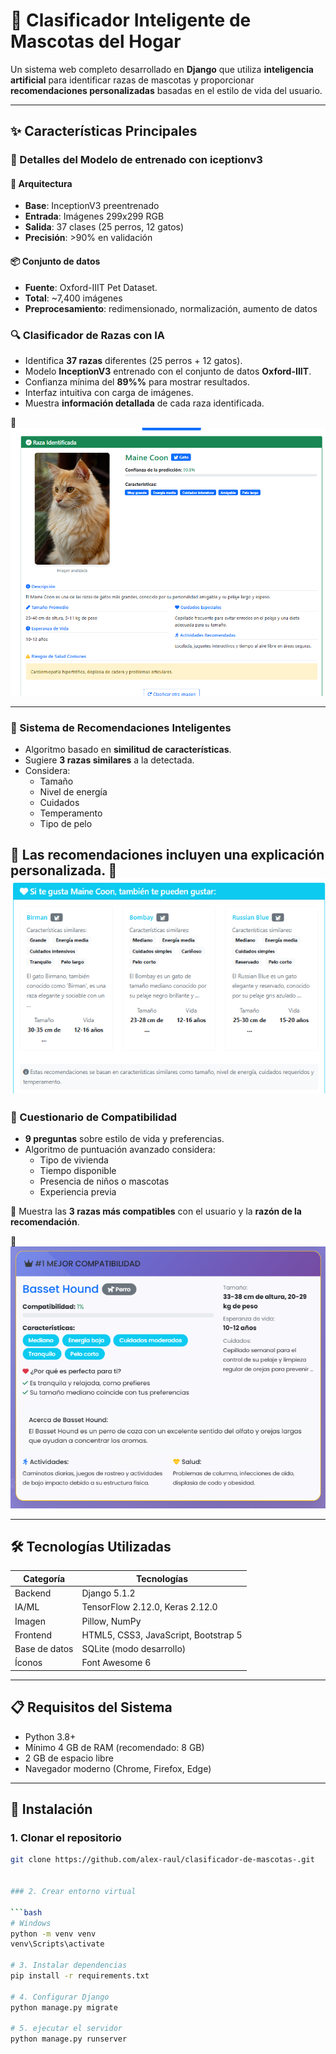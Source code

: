 # 🐾 Clasificador Inteligente de Mascotas del Hogar

Un sistema web completo desarrollado en **Django** que utiliza **inteligencia artificial** para identificar razas de mascotas y proporcionar **recomendaciones personalizadas** basadas en el estilo de vida del usuario.

---

## ✨ Características Principales
### 🤖 Detalles del Modelo de entrenado con iceptionv3
#### 🧠 Arquitectura
- **Base**: InceptionV3 preentrenado  
- **Entrada**: Imágenes 299x299 RGB  
- **Salida**: 37 clases (25 perros, 12 gatos)  
- **Precisión**: >90% en validación  

#### 📦 Conjunto de datos
- **Fuente**: Oxford-IIIT Pet Dataset.  
- **Total**: ~7,400 imágenes  
- **Preprocesamiento**: redimensionado, normalización, aumento de datos
### 🔍 Clasificador de Razas con IA
- Identifica **37 razas** diferentes (25 perros + 12 gatos).
- Modelo **InceptionV3** entrenado con el conjunto de datos **Oxford-IIIT**.
- Confianza mínima del **89%%** para mostrar resultados.
- Interfaz intuitiva con carga de imágenes.
- Muestra **información detallada** de cada raza identificada.

📸 **![Clasificador funcionando](capturas/clasificador.png)**

---

### 🧠 Sistema de Recomendaciones Inteligentes
- Algoritmo basado en **similitud de características**.
- Sugiere **3 razas similares** a la detectada.
- Considera:
  - Tamaño
  - Nivel de energía
  - Cuidados
  - Temperamento
  - Tipo de pelo

📎 Las recomendaciones incluyen una **explicación personalizada**.
📸 **![recomendador](capturas/recomendacion.png)**
---

### 📝 Cuestionario de Compatibilidad
- **9 preguntas** sobre estilo de vida y preferencias.
- Algoritmo de puntuación avanzado considera:
  - Tipo de vivienda
  - Tiempo disponible
  - Presencia de niños o mascotas
  - Experiencia previa

🎯 Muestra las **3 razas más compatibles** con el usuario y la **razón de la recomendación**.

📸 **![recomendador](capturas/compatibilidad.png)**

---


## 🛠️ Tecnologías Utilizadas

| Categoría        | Tecnologías                         |
|------------------|-------------------------------------|
| Backend          | Django 5.1.2                        |
| IA/ML            | TensorFlow 2.12.0, Keras 2.12.0     |
| Imagen           | Pillow, NumPy                      |
| Frontend         | HTML5, CSS3, JavaScript, Bootstrap 5 |
| Base de datos    | SQLite (modo desarrollo)            |
| Íconos           | Font Awesome 6                      |

---

## 📋 Requisitos del Sistema

- Python 3.8+
- Mínimo 4 GB de RAM (recomendado: 8 GB)
- 2 GB de espacio libre
- Navegador moderno (Chrome, Firefox, Edge)

---

## 🚀 Instalación

### 1. Clonar el repositorio

```bash
git clone https://github.com/alex-raul/clasificador-de-mascotas-.git


### 2. Crear entorno virtual

```bash
# Windows
python -m venv venv
venv\Scripts\activate

# 3. Instalar dependencias
pip install -r requirements.txt

# 4. Configurar Django
python manage.py migrate

# 5. ejecutar el servidor
python manage.py runserver

